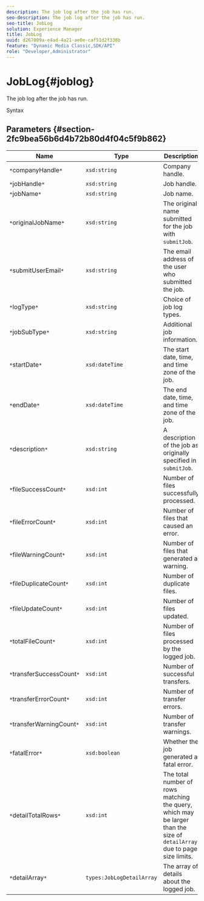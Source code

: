 ```yaml
---
description: The job log after the job has run.
seo-description: The job log after the job has run.
seo-title: JobLog
solution: Experience Manager
title: JobLog
uuid: d267009a-e4ad-4a21-ae0e-caf51d2f338b
feature: "Dynamic Media Classic,SDK/API"
role: "Developer,Administrator"
---
```


# JobLog{#joblog}

The job log after the job has run.

 Syntax 

## Parameters {#section-2fc9bea56b6d4b72b80d4f04c5f9b862}

|  Name  | Type  | Description  |
|---|---|---|
|  `*`companyHandle`*`  | `xsd:string`  | Company handle.  |
|  `*`jobHandle`*`  | `xsd:string`  | Job handle.  |
|  `*`jobName`*`  | `xsd:string`  | Job name.  |
|  `*`originalJobName`*`  | `xsd:string`  |The original name submitted for the job with `submitJob`.  |
|  `*`submitUserEmail`*`  | `xsd:string`  | The email address of the user who submitted the job.  |
|  `*`logType`*`  | `xsd:string`  | Choice of job log types.  |
|  `*`jobSubType`*`  | `xsd:string`  | Additional job information.  |
|  `*`startDate`*`  | `xsd:dateTime`  | The start date, time, and time zone of the job.  |
|  `*`endDate`*`  | `xsd:dateTime`  | The end date, time, and time zone of the job.  |
|  `*`description`*`  | `xsd:string`  |A description of the job as originally specified in `submitJob`.  |
|  `*`fileSuccessCount`*`  | `xsd:int`  | Number of files successfully processed.  |
|  `*`fileErrorCount`*`  | `xsd:int`  | Number of files that caused an error.  |
|  `*`fileWarningCount`*`  | `xsd:int`  | Number of files that generated a warning.  |
|  `*`fileDuplicateCount`*`  | `xsd:int`  | Number of duplicate files.  |
|  `*`fileUpdateCount`*`  | `xsd:int`  | Number of files updated.  |
|  `*`totalFileCount`*`  | `xsd:int`  | Number of files processed by the logged job.  |
|  `*`transferSuccessCount`*`  | `xsd:int`  | Number of successful transfers.  |
|  `*`transferErrorCount`*`  | `xsd:int`  | Number of transfer errors.  |
|  `*`transferWarningCount`*`  | `xsd:int`  | Number of transfer warnings.  |
|  `*`fatalError`*`  | `xsd:boolean`  | Whether the job generated a fatal error.  |
|  `*`detailTotalRows`*`  | `xsd:int`  |The total number of rows matching the query, which may be larger than the size of `detailArray` due to page size limits.  |
|  `*`detailArray`*`  | `types:JobLogDetailArray`  | The array of details about the logged job.  |

